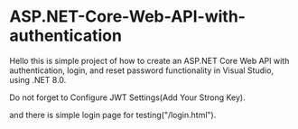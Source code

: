 ﻿# ASP.NET-Core-Web-API-with-authentication
Hello this is simple project of how to create an ASP.NET Core Web API with authentication, login, and reset password functionality in Visual Studio, using .NET 8.0.

Do not forget to Configure JWT Settings(Add Your Strong Key).

and there is simple login page for testing("/login.html").
